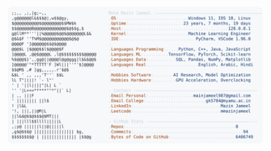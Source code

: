 <picture>
  <source srcset="https://raw.githubusercontent.com/mmazinjameel/mmazinjameel/main/dark_mode.svg?v=1750752921" media="(prefers-color-scheme: dark)">
  <img src="https://raw.githubusercontent.com/mmazinjameel/mmazinjameel/main/light_mode.svg?v=1750752921">
</picture>
